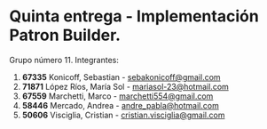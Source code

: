 # Quinta entrega - Implementación Patron Builder.

Grupo número 11.
Integrantes:
1. **67335**		Konicoff, Sebastian     -   sebakonicoff@gmail.com
2. **71871** 	  López Ríos, María Sol	  -   mariasol-23@hotmail.com
3. **67559**  	Marchetti, Marco 		    -   marchetti554@gmail.com
4. **58446**  	Mercado, Andrea		      -   andre_pabla@hotmail.com
5. **50606**  	Visciglia, Cristian		  -   cristian.visciglia@gmail.com
